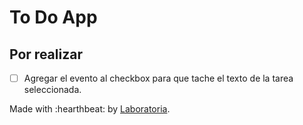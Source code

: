 # To Do App

## Por realizar

- [ ] Agregar el evento al checkbox para que tache el texto de la tarea seleccionada.

Made with :hearthbeat: by [Laboratoria](http://www.laboratoria.la).